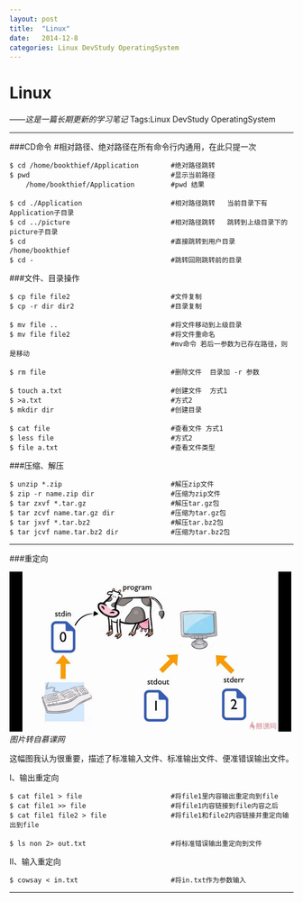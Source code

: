 ```yaml
---
layout: post
title:  "Linux"
date:   2014-12-8
categories: Linux DevStudy OperatingSystem
---
```

# Linux
_——这是一篇长期更新的学习笔记_
Tags:Linux DevStudy OperatingSystem

---

###CD命令
    #相对路径、绝对路径在所有命令行内通用，在此只提一次

    $ cd /home/bookthief/Application        #绝对路径跳转
    $ pwd                                   #显示当前路径
        /home/bookthief/Application         #pwd 结果

    $ cd ./Application                      #相对路径跳转   当前目录下有Application子目录
    $ cd ../picture                         #相对路径跳转   跳转到上级目录下的picture子目录
    $ cd                                    #直接跳转到用户目录 /home/bookthief
    $ cd -                                  #跳转回刚跳转前的目录

###文件、目录操作

    $ cp file file2                         #文件复制
    $ cp -r dir dir2                        #目录复制

    $ mv file ..                            #将文件移动到上级目录
    $ mv file file2                         #将文件重命名
                                            #mv命令 若后一参数为已存在路径，则是移动

    $ rm file                               #删除文件  目录加 -r 参数

    $ touch a.txt                           #创建文件  方式1
    $ >a.txt                                #方式2
    $ mkdir dir                             #创建目录

    $ cat file                              #查看文件 方式1
    $ less file                             #方式2
    $ file a.txt                            #查看文件类型

###压缩、解压

    $ unzip *.zip                           #解压zip文件
    $ zip -r name.zip dir                   #压缩为zip文件
    $ tar zxvf *.tar.gz                     #解压tar.gz包
    $ tar zcvf name.tar.gz dir              #压缩为tar.gz包
    $ tar jxvf *.tar.bz2                    #解压tar.bz2包
    $ tar jcvf name.tar.bz2 dir             #压缩为tar.bz2包



----------


###重定向

![重定向](https://raw.githubusercontent.com/BookThief-D/pictures/master/Linux/Redirect.jpg)
*图片转自慕课网*

这幅图我认为很重要，描述了标准输入文件、标准输出文件、便准错误输出文件。

I、输出重定向

    $ cat file1 > file                      #将file1里内容输出重定向到file
    $ cat file1 >> file                     #将file1内容链接到file内容之后
    $ cat file1 file2 > file                #将file1和file2内容链接并重定向输出到file

    $ ls non 2> out.txt                     #将标准错误输出重定向到文件

II、输入重定向

    $ cowsay < in.txt                       #将in.txt作为参数输入


----------
